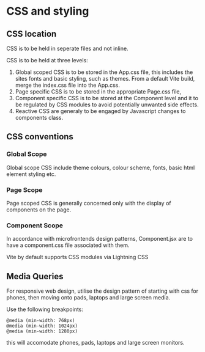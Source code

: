 # CSS and styling


## CSS location

CSS is to be held in seperate files and not inline.

CSS is to be held at three levels:

1. Global scoped CSS is to be stored in the App.css file, this includes the sites fonts and basic styling, such as themes. From a default Vite build, merge the index.css file into the App.css.
2. Page specific CSS is to be stored in the appropriate Page.css file,
3. Component specific CSS is to be stored at the Component level and it to be regulated by CSS modules to avoid potentially unwanted side effects.
4. Reactive CSS are generaly to be engaged by Javascript changes to components class. 

## CSS conventions

### Global Scope

Global scope CSS include theme colours, colour scheme, fonts, basic html element styling etc.

### Page Scope

Page scoped CSS is generally concerned only with the display of components on the page.

### Component Scope

In accordance with microfrontends design patterns, Component.jsx are to have a component.css file associated with them. 

Vite by default supports CSS modules via Lightning CSS

## Media Queries

For responsive web design, utilise the design pattern of starting with css for phones, then moving onto pads, laptops and large screen media.

Use the following breakpoints:

    @media (min-width: 768px)
    @media (min-width: 1024px)
    @media (min-width: 1280px)

this will accomodate phones, pads, laptops and large screen monitors.
